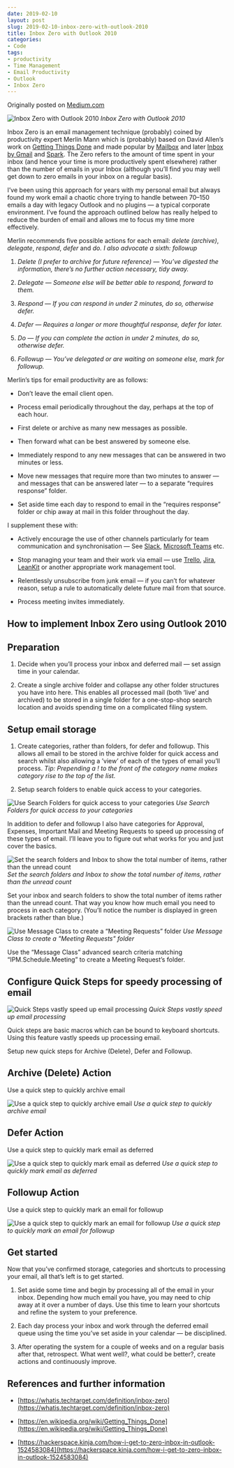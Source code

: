 ```yaml
---
date: 2019-02-10
layout: post
slug: 2019-02-10-inbox-zero-with-outlook-2010
title: Inbox Zero with Outlook 2010
categories:
- Code
tags:
- productivity
- Time Management
- Email Productivity
- Outlook
- Inbox Zero
---
```


Originally posted on [Medium.com](https://medium.com/@awconstable/inbox-zero-with-outlook-2010-89bb4d74948c)

![Inbox Zero with Outlook 2010](https://miro.medium.com/max/1906/1*H4lhTBc36rYWYZleIb8VKw.png "Inbox Zero with Outlook 2010")
*Inbox Zero with Outlook 2010*

Inbox Zero is an email management technique (probably) coined by productivity expert Merlin Mann which is (probably) based on David Allen’s work on [Getting Things Done](https://en.wikipedia.org/wiki/Getting_Things_Done) and made popular by [Mailbox](https://en.wikipedia.org/wiki/Mailbox_(application)) and later [Inbox by Gmail](https://en.wikipedia.org/wiki/Inbox_by_Gmail) and [Spark](https://sparkmailapp.com/). The Zero refers to the amount of time spent in your inbox (and hence your time is more productively spent elsewhere) rather than the number of emails in your Inbox (although you’ll find you may well get down to zero emails in your inbox on a regular basis).

I’ve been using this approach for years with my personal email but always found my work email a chaotic chore trying to handle between 70–150 emails a day with legacy Outlook and no plugins — a typical corporate environment. I’ve found the approach outlined below has really helped to reduce the burden of email and allows me to focus my time more effectively.

Merlin recommends five possible actions for each email: *delete (archive)*, *delegate*, *respond*, *defer* and *do. *I also advocate a sixth:* followup*

1. *Delete (I prefer to archive for future reference) — You’ve digested the information, there’s no further action necessary, tidy away.*

2. *Delegate — Someone else will be better able to respond, forward to them.*

3. *Respond — If you can respond in under 2 minutes, do so, otherwise defer.*

4. *Defer — Requires a longer or more thoughtful response, defer for later.*

5. *Do — If you can complete the action in under 2 minutes, do so, otherwise defer.*

6. *Followup — You’ve delegated or are waiting on someone else, mark for followup.*

Merlin’s tips for email productivity are as follows:

* Don’t leave the email client open.

* Process email periodically throughout the day, perhaps at the top of each hour.

* First delete or archive as many new messages as possible.

* Then forward what can be best answered by someone else.

* Immediately respond to any new messages that can be answered in two minutes or less.

* Move new messages that require more than two minutes to answer — and messages that can be answered later — to a separate “requires response” folder.

* Set aside time each day to respond to email in the “requires response” folder or chip away at mail in this folder throughout the day.

I supplement these with:

* Actively encourage the use of other channels particularly for team communication and synchronisation — See [Slack](https://slack.com/), [Microsoft Teams](https://products.office.com/en-us/microsoft-teams/group-chat-software) etc.

* Stop managing your team and their work via email — use [Trello](https://trello.com), [Jira](https://www.atlassian.com/software/jira), [LeanKit](https://leankit.com) or another appropriate work management tool.

* Relentlessly unsubscribe from junk email — if you can’t for whatever reason, setup a rule to automatically delete future mail from that source.

* Process meeting invites immediately.

## How to implement Inbox Zero using Outlook 2010

## Preparation

1. Decide when you’ll process your inbox and deferred mail — set assign time in your calendar.

1. Create a single archive folder and collapse any other folder structures you have into here. This enables all processed mail (both ‘live’ and archived) to be stored in a single folder for a one-stop-shop search location and avoids spending time on a complicated filing system.

## Setup email storage

1. Create categories, rather than folders, for defer and followup. This allows all email to be stored in the archive folder for quick access and search whilst also allowing a ’view’ of each of the types of email you’ll process. *Tip: Prepending a ! to the front of the category name makes category rise to the top of the list.*

1. Setup search folders to enable quick access to your categories.

![Use Search Folders for quick access to your categories](https://cdn-images-1.medium.com/max/2000/0*2AP4ZccLhT34TlOM "Use Search Folders for quick access to your categories")
*Use Search Folders for quick access to your categories*

In addition to defer and followup I also have categories for Approval, Expenses, Important Mail and Meeting Requests to speed up processing of these types of email. I’ll leave you to figure out what works for you and just cover the basics.

![Set the search folders and Inbox to show the total number of items, rather than the unread count](https://cdn-images-1.medium.com/max/2000/1*e6gXc0Qg25YVOlSBh07mZA.png "Set the search folders and Inbox to show the total number of items, rather than the unread count")
*Set the search folders and Inbox to show the total number of items, rather than the unread count*

Set your inbox and search folders to show the total number of items rather than the unread count. That way you know how much email you need to process in each category. (You’ll notice the number is displayed in green brackets rather than blue.)

![Use Message Class to create a “Meeting Requests” folder](https://cdn-images-1.medium.com/max/2000/0*s9eM7bN60VdP1mbM "Use Message Class to create a 'Meeting Requests' folder")
*Use Message Class to create a "Meeting Requests" folder*

Use the “Message Class” advanced search criteria matching “IPM.Schedule.Meeting” to create a Meeting Request’s folder.

## Configure Quick Steps for speedy processing of email

![Quick Steps vastly speed up email processing](https://cdn-images-1.medium.com/max/2000/1*uq2jwAtmJp3YQNcLX9hSjQ.png "Quick Steps vastly speed up email processing")
*Quick Steps vastly speed up email processing*

Quick steps are basic macros which can be bound to keyboard shortcuts. Using this feature vastly speeds up processing email.

Setup new quick steps for Archive (Delete), Defer and Followup.

## Archive (Delete) Action

Use a quick step to quickly archive email

![Use a quick step to quickly archive email](https://cdn-images-1.medium.com/max/2000/0*7ES7wZWLJ-Agro7p "Use a quick step to quickly archive email")
*Use a quick step to quickly archive email*

## Defer Action

Use a quick step to quickly mark email as deferred

![Use a quick step to quickly mark email as deferred](https://cdn-images-1.medium.com/max/2000/0*1WY3KoBt0rvtUtMt "Use a quick step to quickly mark email as deferred")
*Use a quick step to quickly mark email as deferred*

## Followup Action

Use a quick step to quickly mark an email for followup

![Use a quick step to quickly mark an email for followup](https://cdn-images-1.medium.com/max/2000/0*RLIuRbQs-CRjZNA2 "Use a quick step to quickly mark an email for followup")
*Use a quick step to quickly mark an email for followup*

## Get started

Now that you’ve confirmed storage, categories and shortcuts to processing your email, all that’s left is to get started.

1. Set aside some time and begin by processing all of the email in your inbox. Depending how much email you have, you may need to chip away at it over a number of days. Use this time to learn your shortcuts and refine the system to your preference.

2. Each day process your inbox and work through the deferred email queue using the time you’ve set aside in your calendar — be disciplined.

3. After operating the system for a couple of weeks and on a regular basis after that, retrospect. What went well?, what could be better?, create actions and continuously improve.

## References and further information

* [https://whatis.techtarget.com/definition/inbox-zero](https://whatis.techtarget.com/definition/inbox-zero)

* [https://en.wikipedia.org/wiki/Getting_Things_Done](https://en.wikipedia.org/wiki/Getting_Things_Done)

* [https://hackerspace.kinja.com/how-i-get-to-zero-inbox-in-outlook-1524583084](https://hackerspace.kinja.com/how-i-get-to-zero-inbox-in-outlook-1524583084)
